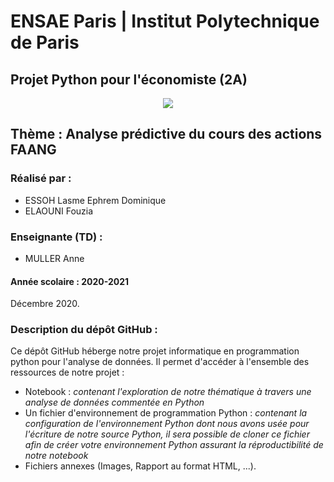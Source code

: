 # ENSAE Paris | Institut Polytechnique de Paris

## Projet Python pour l'économiste (2A)

<center><img src = "https://upload.wikimedia.org/wikipedia/commons/thumb/e/ec/LOGO-ENSAE.png/480px-LOGO-ENSAE.png"></center>

## Thème : Analyse prédictive du cours des actions FAANG

### Réalisé par : 

* ESSOH Lasme Ephrem Dominique
* ELAOUNI Fouzia


### Enseignante (TD) : 

* MULLER Anne

#### Année scolaire : 2020-2021

Décembre 2020.


### Description du dépôt GitHub :

Ce dépôt GitHub héberge notre projet informatique en programmation python pour l'analyse de données. Il permet d'accéder à l'ensemble des ressources de notre projet :

* Notebook : <i>contenant l'exploration de notre thématique à travers une analyse de données commentée en Python</i>
* Un fichier d'environnement de programmation Python : <i>contenant la configuration de l'environnement Python dont nous avons usée pour l'écriture de notre source Python, il sera possible de cloner ce fichier afin de créer votre environnement Python assurant la réproductibilité de notre notebook</i>
* Fichiers annexes (Images, Rapport au format HTML, ...).
